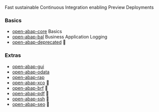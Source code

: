 Fast sustainable Continuous Integration enabling Preview Deployments

### Basics
* [open-abap-core](https://github.com/open-abap/open-abap-core) Basics
* [open-abap-bal](https://github.com/open-abap/open-abap-bal) Business Application Logging
* [open-abap-deprecated](https://github.com/open-abap/open-abap-deprecated) 👷

### Extras
* [open-abap-gui](https://github.com/open-abap/open-abap-gui)
* [open-abap-odata](https://github.com/open-abap/open-abap-odata)
* [open-abap-rap](https://github.com/open-abap/open-abap-rap)
* [open-abap-xco](https://github.com/open-abap/open-abap-xco) 👷
* [open-abap-brf](https://github.com/open-abap/open-abap-brf) 👷
* [open-abap-pdf](https://github.com/open-abap/open-abap-pdf) 👷
* [open-abap-ssh](https://github.com/open-abap/open-abap-ssh) 👷
* [open-abap-seo](https://github.com/open-abap/open-abap-seo) 👷
